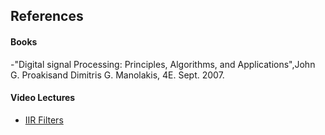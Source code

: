 ## References
#### Books
-"Digital signal Processing: Principles, Algorithms, and Applications",John G. Proakisand Dimitris G. Manolakis, 4E. Sept. 2007.

#### Video Lectures
- [IIR Filters](https://www.youtube.com/watch?v=Bdw3XcXgHa8&t=1s)

